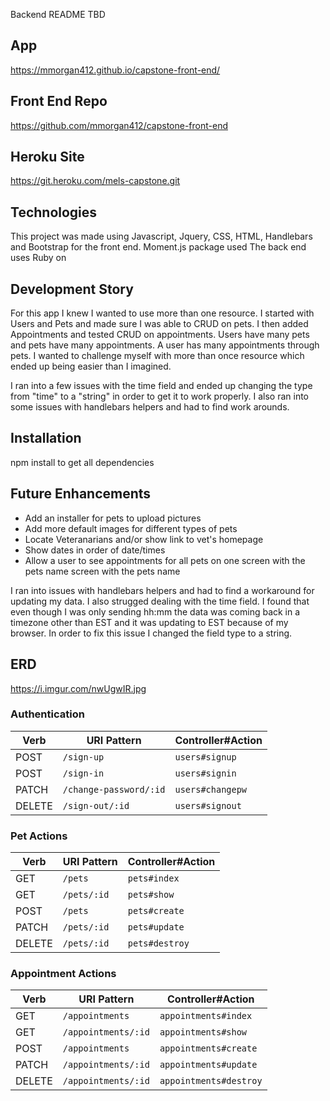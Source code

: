 Backend README TBD

## App
  https://mmorgan412.github.io/capstone-front-end/
## Front End Repo
  https://github.com/mmorgan412/capstone-front-end
## Heroku Site
  https://git.heroku.com/mels-capstone.git

  ## Technologies
  This project was made using Javascript, Jquery, CSS, HTML, Handlebars and Bootstrap for the front end.
  Moment.js package used
  The back end uses Ruby on

## Development Story
  For this app I knew I wanted to use more than one resource.  I started with Users and Pets and made sure I was able to CRUD on pets.  I then added Appointments and tested CRUD on appointments.  Users have many pets and pets have many appointments.  A user has many appointments through pets.  I wanted to challenge myself with more than once resource which ended up being easier than I imagined.

  I ran into a few issues with the time field and ended up changing the type from "time" to a "string" in order to get it to work properly.  I also ran into some issues with handlebars helpers and had to find work arounds.

## Installation
  npm install to get all dependencies

## Future Enhancements
  - Add an installer for pets to upload pictures
  - Add more default images for different types of pets
  - Locate Veteranarians and/or show link to vet's homepage
  - Show dates in order of date/times
  - Allow a user to see appointments for all pets on one screen with the pets name  screen with the pets name

  I ran into issues with handlebars helpers and had to find a workaround for updating my data.  I also strugged dealing with the time field.  I found that even though I was only sending hh:mm the data was coming back in a timezone other than EST and it was updating to EST because of my browser.  In order to fix this issue I changed the field type to a string.


## ERD

https://i.imgur.com/nwUgwIR.jpg

### Authentication

| Verb   | URI Pattern            | Controller#Action |
|--------|------------------------|-------------------|
| POST   | `/sign-up`             | `users#signup`    |
| POST   | `/sign-in`             | `users#signin`    |
| PATCH  | `/change-password/:id` | `users#changepw`  |
| DELETE | `/sign-out/:id`        | `users#signout`   |

### Pet Actions

| Verb   | URI Pattern            | Controller#Action |
|--------|------------------------|-------------------|
| GET    | `/pets`                | `pets#index`      |
| GET    | `/pets/:id`            | `pets#show`       |
| POST   | `/pets`                | `pets#create`     |
| PATCH  | `/pets/:id`            | `pets#update`     |
| DELETE | `/pets/:id`            | `pets#destroy`    |

### Appointment Actions

| Verb   | URI Pattern            | Controller#Action      |
|--------|------------------------|----------------------- |
| GET    | `/appointments`        | `appointments#index`   |
| GET    | `/appointments/:id`    | `appointments#show`    |
| POST   | `/appointments`        | `appointments#create`  |
| PATCH  | `/appointments/:id`    | `appointments#update`  |
| DELETE | `/appointments/:id`    | `appointments#destroy` |
